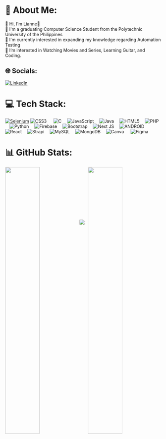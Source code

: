# 💫 About Me:
👧 Hi, I'm Lianne👋
<br>🎒 I'm a graduating Computer Science Student from the Polytechnic University of the Philippines
<br>🧠 I'm currently interested in expanding my knowledge regarding Automation Testing
<br>🎥 I’m interested in Watching Movies and Series, Learning Guitar, and Coding.<br>


## 🌐 Socials:
[![LinkedIn](https://img.shields.io/badge/LinkedIn-%230077B5.svg?logo=linkedin&logoColor=white)](https://linkedin.com/in/https://www.linkedin.com/in/lvls/) 

# 💻 Tech Stack:
[![Selenium](https://img.shields.io/badge/Selenium-43B02A?logo=selenium&logoColor=fff)](#) ![CSS3](https://img.shields.io/badge/css3-%231572B6.svg?style=for-the-badge&logo=css3&logoColor=white) &emsp; ![C](https://img.shields.io/badge/c-%2300599C.svg?style=for-the-badge&logo=c&logoColor=white)&emsp; ![JavaScript](https://img.shields.io/badge/javascript-%23323330.svg?style=for-the-badge&logo=javascript&logoColor=%23F7DF1E)&emsp; ![Java](https://img.shields.io/badge/java-%23ED8B00.svg?style=for-the-badge&logo=java&logoColor=white) &emsp;![HTML5](https://img.shields.io/badge/html5-%23E34F26.svg?style=for-the-badge&logo=html5&logoColor=white)&emsp; ![PHP](https://img.shields.io/badge/php-%23777BB4.svg?style=for-the-badge&logo=php&logoColor=white) &emsp;![Python](https://img.shields.io/badge/python-3670A0?style=for-the-badge&logo=python&logoColor=ffdd54)&emsp; ![Firebase](https://img.shields.io/badge/firebase-%23039BE5.svg?style=for-the-badge&logo=firebase)&emsp; ![Bootstrap](https://img.shields.io/badge/bootstrap-%23563D7C.svg?style=for-the-badge&logo=bootstrap&logoColor=white) &emsp;![Next JS](https://img.shields.io/badge/Next-black?style=for-the-badge&logo=next.js&logoColor=white) &emsp;![ANDROID](https://img.shields.io/badge/android-%2320232a.svg?style=for-the-badge&logo=android&logoColor=%a4c639)&emsp; ![React](https://img.shields.io/badge/react-%2320232a.svg?style=for-the-badge&logo=react&logoColor=%2361DAFB)&emsp; ![Strapi](https://img.shields.io/badge/strapi-%232E7EEA.svg?style=for-the-badge&logo=strapi&logoColor=white)&emsp; ![MySQL](https://img.shields.io/badge/mysql-%2300f.svg?style=for-the-badge&logo=mysql&logoColor=white)&emsp; ![MongoDB](https://img.shields.io/badge/MongoDB-%234ea94b.svg?style=for-the-badge&logo=mongodb&logoColor=white) &emsp;![Canva](https://img.shields.io/badge/Canva-%2300C4CC.svg?style=for-the-badge&logo=Canva&logoColor=white) &emsp;	![Figma](https://img.shields.io/badge/figma-%23F24E1E.svg?style=for-the-badge&logo=figma&logoColor=white) 

# 📊 GitHub Stats:
<img src="https://github-readme-stats.vercel.app/api?username=valeriannnne&theme=dark&hide_border=false&include_all_commits=false&count_private=false" width="47%" align="left"/>
<img src="https://github-readme-streak-stats.herokuapp.com/?user=valeriannnne&theme=dark&hide_border=false" width="47%" align="right"/>

<br /><br /><br /><br /><br /><br /><br /><br /><br /><br />
<img src="https://github-readme-stats.vercel.app/api/top-langs/?username=valeriannnne&theme=dark&hide_border=false&include_all_commits=false&count_private=false&layout=compact" />


<!-- Proudly created with GPRM ( https://gprm.itsvg.in ) -->
